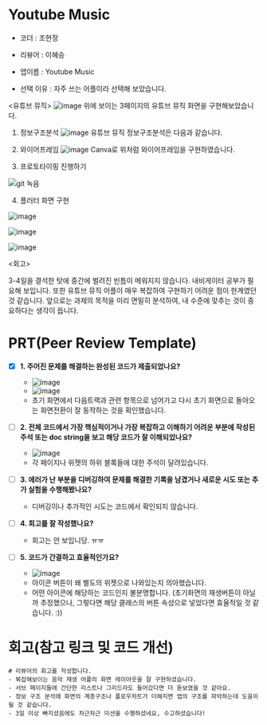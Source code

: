 # Youtube Music 
- 코더 : 조현정
- 리뷰어 : 이혜승

- 앱이름 : Youtube Music
- 선택 이유 : 자주 쓰는 어플이라 선택해 보았습니다.

<유튜브 뮤직>
![image](https://github.com/user-attachments/assets/dc81aeaf-5a1d-47f0-9f28-8a9303a98c64)
위에 보이는 3페이지의 유튜브 뮤직 화면을 구현해보았습니다.

1. 정보구조분석
![image](https://github.com/user-attachments/assets/775089f0-ce69-48b3-9292-b54169637fe4)
유튜브 뮤직 정보구조분석은 다음과 같습니다.

2. 와이어프레임
![image](https://github.com/user-attachments/assets/4e79a6fd-64a2-4091-a775-b45b09c0a4e4)
Canva로 위처럼 와이어프레임을 구현하였습니다.

3. 프로토타이핑 진행하기
   
![git 녹음](https://github.com/user-attachments/assets/32431073-14b4-42ba-98dd-7eca1f7fd085)

4. 플러터 화면 구현
   
![image](https://github.com/user-attachments/assets/f8cdee38-70b7-4e30-bdea-e53eb78cae83)

![image](https://github.com/user-attachments/assets/62ea3df4-e984-43f5-a4a8-607049c59170)

![image](https://github.com/user-attachments/assets/98dca59f-2869-4072-93ce-8c6a4242c9d0)



<회고>

3-4일을 결석한 탓에 중간에 벌려진 빈틈이 메워지지 않습니다.
내비게이터 공부가 필요해 보입니다.
또한 유튜브 뮤직 어플이 매우 복잡하여 구현하기 어려운 점이 한계였던 것 같습니다.
앞으로는 과제의 목적을 미리 면밀히 분석하여, 내 수준에 맞추는 것이 중요하다는 생각이 듭니다.


# PRT(Peer Review Template)
- [x]  **1. 주어진 문제를 해결하는 완성된 코드가 제출되었나요?**
    - ![image](https://github.com/user-attachments/assets/4f994205-1154-460f-9a98-e1e891b0c0b5)
    - ![image](https://github.com/user-attachments/assets/951a6c6a-79c1-4f22-b26a-71d143a85c23)
    - 초기 화면에서 다음트랙과 관련 항목으로 넘어가고 다시 초기 화면으로 돌아오는 화면전환이 잘 동작하는 것을 확인했습니다. 

- [ ]  **2. 전체 코드에서 가장 핵심적이거나 가장 복잡하고 이해하기 어려운 부분에 작성된 
  주석 또는 doc string을 보고 해당 코드가 잘 이해되었나요?**
    - ![image](https://github.com/user-attachments/assets/b7a01989-cf4d-4ae9-85e9-c441be316666)
    - 각 페이지나 위젯의 하위 블록들에 대한 주석이 달려있습니다. 

  
- [ ]  **3. 에러가 난 부분을 디버깅하여 문제를 해결한 기록을 남겼거나
  새로운 시도 또는 추가 실험을 수행해봤나요?**
    - 디버깅이나 추가적인 시도는 코드에서 확인되지 않습니다.
  
- [ ]  **4. 회고를 잘 작성했나요?**
    - 회고는 안 보입니당. ㅠㅠ 
    
- [ ]  **5. 코드가 간결하고 효율적인가요?**
    - ![image](https://github.com/user-attachments/assets/af7bc274-65ea-4586-9aaa-4e72c4701b67)
    - 아이콘 버튼이 왜 별도의 위젯으로 나와있는지 의아했습니다.
    - 어떤 아이콘에 해당하는 코드인지 불분명합니다. (초기화면의 재생버튼이 아닐까 추정했으나, 그렇다면 해당 클래스의 버튼 속성으로 넣었다면 효율적일 것 같습니다. :))



# 회고(참고 링크 및 코드 개선)
```
# 리뷰어의 회고를 작성합니다.
- 복잡해보이는 음악 재생 어플의 화면 레이아웃을 잘 구현하셨습니다. 
- 서브 페이지들에 간단한 리스트나 그리드라도 들어갔다면 더 돋보였을 것 같아요. 
- 정보 구조 분석에 화면의 계층구조나 플로우차트가 더해지면 앱의 구조를 파악하는데 도움이 될 것 같습니다. 
- 3일 이상 빠지셨음에도 차근차근 미션을 수행하셨네요, 수고하셨습니다!
```
